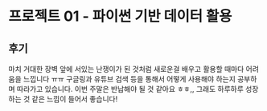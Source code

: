# 프로젝트 01 - 파이썬 기반 데이터 활용

## 후기

마치 거대한 장벽 앞에 서있는 난쟁이가 된 것처럼 새로운걸 배우고 활용할 때마다 어려움을 느낍니다 ㅠㅠ
구글링과 유튜브 검색 등을 통해서 어떻게 사용해야 하는지 공부하며 따라가고 있습니다. 이번 주말은 반납해야 될 것 같아요 ㅎㅎ,,
그래도 하루하루 성장하는 것 같은 느낌이 들어서 좋습니다!
 